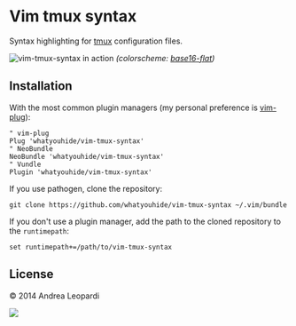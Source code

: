 # Vim tmux syntax

Syntax highlighting for [tmux][tmux] configuration files.

![vim-tmux-syntax in action][screenshot]
*(colorscheme: [base16-flat][base16-colorscheme])*

## Installation

With the most common plugin managers (my personal preference is
[vim-plug][vim-plug]):

``` viml
" vim-plug
Plug 'whatyouhide/vim-tmux-syntax'
" NeoBundle
NeoBundle 'whatyouhide/vim-tmux-syntax'
" Vundle
Plugin 'whatyouhide/vim-tmux-syntax'
```

If you use pathogen, clone the repository:

    git clone https://github.com/whatyouhide/vim-tmux-syntax ~/.vim/bundle

If you don't use a plugin manager, add the path to the cloned repository to the
`runtimepath`:

``` viml
set runtimepath+=/path/to/vim-tmux-syntax
```

## License

&copy; 2014 Andrea Leopardi

[![][wtfpl-logo]][wtfpl]


[vim-plug]: https://github.com/junegunn/vim-plug
[tmux]: http://tmux.sourceforge.net/
[vundle]: https://github.com/gmarik/Vundle.vim
[wtfpl]: http://www.wtfpl.net/
[wtfpl-logo]: http://www.wtfpl.net/wp-content/uploads/2012/12/logo-220x1601.png
[base16-colorscheme]: https://github.com/chriskempson/base16
[screenshot]: http://i.imgur.com/IywCH1R.png "vim-tmux-syntax in action"

